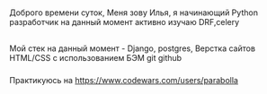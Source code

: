 #
Доброго врeмени суток,
Меня зову Илья, я начинающий Python разработчик
на данный момент активно изучаю DRF,celery
##
Мой стек на данный момент - 
Django, postgres,
Верстка сайтов HTML/CSS с использованием БЭМ
git github
###
Практикуюсь на 
https://www.codewars.com/users/parabolla
